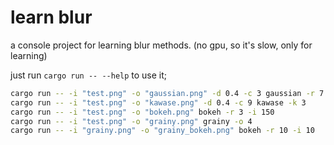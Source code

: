 # learn blur

a console project for learning blur methods. (no gpu, so it's slow, only for learning)

just run `cargo run -- --help` to use it;

```sh
cargo run -- -i "test.png" -o "gaussian.png" -d 0.4 -c 3 gaussian -r 7
cargo run -- -i "test.png" -o "kawase.png" -d 0.4 -c 9 kawase -k 3   
cargo run -- -i "test.png" -o "bokeh.png" bokeh -r 3 -i 150
cargo run -- -i "test.png" -o "grainy.png" grainy -o 4 
cargo run -- -i "grainy.png" -o "grainy_bokeh.png" bokeh -r 10 -i 10
```
